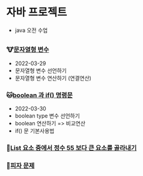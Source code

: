 # 자바 프로젝트
* java 오전 수업

##

### :cow:[문자열형 변수](https://github.com/dosunggil/Class/tree/master/Java_10_Varriable_05)
* 2022-03-29
* 문자열형 변수 선언하기
* 문자열형 변수 연산하기 (연결연산)

### :cat:[boolean 과 if() 명령문](https://github.com/dosunggil/Class/tree/master/Java_10_Varriable_06)
* 2022-03-30
* boolean type 변수 선언하기
* boolean 연산하기 => 비교연산
* if() 문 기본사용법


### :bicyclist:[List 요소 중에서 정수 55 보다 큰 요소를 골라내기](https://github.com/dosunggil/Class/tree/master/Java_50_App_04)

### :pizza:[피자 문제](https://github.com/dosunggil/Class/tree/master/Java_50_App_05)